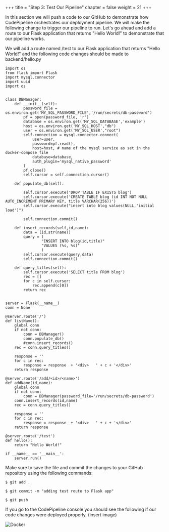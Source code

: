 +++
title = "Step 3: Test Our Pipeline"
chapter = false
weight = 21
+++

In this section we will push a code to our GitHub to demonstrate how CodePipeline orchestrates our deployment pipeline. We will make the following change to trigger our pipeline to run. Let's go ahead and add a route to our Flask application that returns "Hello World!" to demonstrate that our pipeline works. 

We will add a route named /test to our Flask application that returns "Hello World!" and the following code changes should be made to backend/hello.py
```
import os
from flask import Flask
import mysql.connector
import uuid
import os


class DBManager:
    def __init__(self):
        password_file = os.environ.get('MY_SQL_PASSWORD_FILE','/run/secrets/db-password')
        pf = open(password_file, 'r')
        database = os.environ.get('MY_SQL_DATABASE','example')
        host = os.environ.get('MY_SQL_HOST',"db")
        user = os.environ.get('MY_SQL_USER',"root")
        self.connection = mysql.connector.connect(
            user=user, 
            password=pf.read(),
            host=host, # name of the mysql service as set in the docker-compose file
            database=database,
            auth_plugin='mysql_native_password'
        )
        pf.close()
        self.cursor = self.connection.cursor()
    
    def populate_db(self):

        self.cursor.execute('DROP TABLE IF EXISTS blog')
        self.cursor.execute('CREATE TABLE blog (id INT NOT NULL AUTO_INCREMENT PRIMARY KEY, title VARCHAR(256))')
        self.cursor.execute("insert into blog values(NULL,'initial load')")
        
        self.connection.commit()

    def insert_records(self,id,name):
        data = (id,str(name))
        query = (
                "INSERT INTO blog(id,title)"
                "VALUES (%s, %s)"
                )
        self.cursor.execute(query,data)
        self.connection.commit()
    
    def query_titles(self):
        self.cursor.execute('SELECT title FROM blog')
        rec = []
        for c in self.cursor:
            rec.append(c[0])
        return rec


server = Flask(__name__)
conn = None

@server.route('/')
def listName():
    global conn
    if not conn:
        conn = DBManager()
        conn.populate_db()
        #conn.insert_records()
    rec = conn.query_titles()

    response = ''
    for c in rec:
        response = response  + '<div>   ' + c + '</div>'
    return response

@server.route('/add/<id>/<name>')
def addName(id,name):
    global conn
    if not conn:
        conn = DBManager(password_file='/run/secrets/db-password')
    conn.insert_records(id,name)
    rec = conn.query_titles()

    response = ''
    for c in rec:
        response = response  + '<div>   ' + c + '</div>'
    return response

@server.route('/test')
def hello():
    return "Hello World!"

if __name__ == '__main__':
    server.run()
```

Make sure to save the file and commit the changes to your GitHub repository using the following commands:
```
$ git add .
```
```
$ git commit -m "adding test route to Flask app"
```
```
$ git push
```

If you go to the CodePipeline console you should see the following if our code changes were deployed properly. 
(insert image)





![Docker](/images/s3.png)